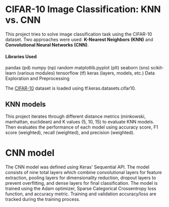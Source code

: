 # CIFAR-10 Image Classification: KNN vs. CNN
This project tries to solve image classification task using the CIFAR-10 dataset.  Two approaches were used: **K-Nearest Neighbors (KNN)** and **Convolutional Neural Networks (CNN)**.

#### Libraries Used
pandas (pd)
numpy (np)
random
matplotlib.pyplot (plt)
seaborn (sns)
scikit-learn (various modules)
tensorflow (tf)
keras (layers, models, etc.)
Data Exploration and Preprocessing


The [CIFAR-10]([url](https://www.cs.toronto.edu/~kriz/cifar.html)) dataset is loaded using tf.keras.datasets.cifar10.

## KNN models
This project iterates through different distance metrics (minkowski, manhattan, euclidean) and K values (5, 10, 15) to evaluate KNN models. Then evaluates the performance of each model using accuracy score, F1 score (weighted), recall (weighted), and precision (weighted).


# CNN model
The CNN model was defined using Keras' Sequential API. The model consists of nine total layers which combine convolutional layers for feature extraction, pooling layers for dimensionality reduction, dropout layers to prevent overfitting, and dense layers for final classification. The model is trained using the Adam optimizer, Sparse Categorical Crossentropy loss function, and accuracy metric. Training and validation accuracy/loss are tracked during the training process.




